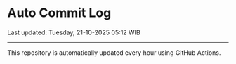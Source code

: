 # Auto Commit Log

Last updated: Tuesday, 21-10-2025 05:12 WIB

---

This repository is automatically updated every hour using GitHub Actions.
